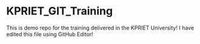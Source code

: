 # KPRIET_GIT_Training
This is demo repo for the training delivered in the KPRIET University!
I have edited this file using GitHub Editor!
